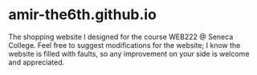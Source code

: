 # amir-the6th.github.io
The shopping website I designed for the course WEB222 @ Seneca College.
Feel free to suggest modifications for the website; I know the website is filled with faults, so any improvement on your side is welcome and appreciated.
